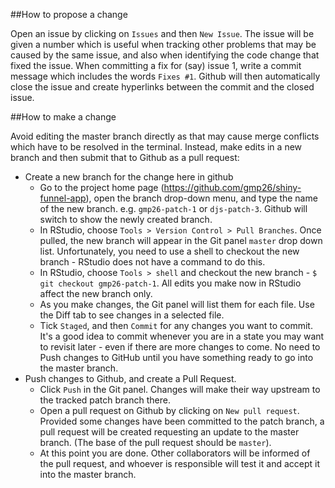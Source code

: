 ##How to propose a change

Open an issue by clicking on `Issues` and then `New Issue`. The issue will be given a number which is useful when tracking other problems that may be caused by the same issue, and also when identifying the code change that fixed the issue. When committing a fix for (say) issue 1, write a commit message which includes the words `Fixes #1`. Github will then automatically close the issue and create hyperlinks between the commit and the closed issue.

##How to make a change

Avoid editing the master branch directly as that may cause merge conflicts which have to be resolved in the terminal. Instead, make edits in a new branch and then submit that to Github as a pull request:
* Create a new branch for the change here in github
  * Go to the project home page (https://github.com/gmp26/shiny-funnel-app), open the branch drop-down menu, and type the name of the new branch. e.g. `gmp26-patch-1` or `djs-patch-3`. Github will switch to show the newly created branch.
  * In RStudio, choose `Tools > Version Control > Pull Branches`. Once pulled, the new branch will appear in the Git panel `master` drop down list. Unfortunately, you need to use a shell to checkout the new branch - RStudio does not have a command to do this.
  * In RStudio, choose `Tools > shell` and checkout the new branch - `$ git checkout gmp26-patch-1`. All edits you make now in RStudio affect the new branch only.
  * As you make changes, the Git panel will list them for each file. Use the Diff tab to see changes in a selected file.
  * Tick `Staged`, and then `Commit` for any changes you want to commit. It's a good idea to commit whenever you are in a state you may want to revisit later - even if there are more changes to come. No need to Push changes to GitHub until you have something ready to go into the master branch.
* Push changes to Github, and create a Pull Request.
  * Click `Push` in the Git panel. Changes will make their way upstream to the tracked patch branch there.
  * Open a pull request on Github by clicking on `New pull request`. Provided some changes have been committed to the patch branch, a pull request will be created requesting an update to the master branch. (The base of the pull request should be `master`).
  * At this point you are done. Other collaborators will be informed of the pull request, and whoever is responsible will test it and accept it into the master branch.


